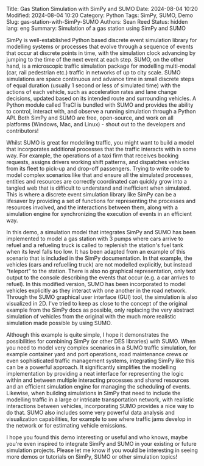 Title: Gas Station Simulation with SimPy and SUMO
Date: 2024-08-04 10:20
Modified: 2024-08-04 10:20
Category: Python
Tags: SimPy, SUMO, Demo
Slug: gas-station-with-SimPy-SUMO
Authors: Sean Reed
Status: hidden
lang: eng
Summary: Simulation of a gas station using SimPy and SUMO

SimPy is well-established Python based discrete event simulation library for modelling systems or processes that evolve through a sequence of events that occur at discrete points in time, with the simulation clock advancing by jumping to the time of the next event at each step. SUMO, on the other hand, is a microscopic traffic simulation package for modelling multi-modal (car, rail pedestrian etc.) traffic in networks of up to city scale. SUMO simulations are space continuous and advance time in small discrete steps of equal duration (usually 1 second or less of simulated time) with the actions of each vehicle, such as acceleration rates and lane change decisions, updated based on its intended route and surrounding vehicles. A Python module called TraCI is bundled with SUMO and provides the ability to control, interact with, and observe a running simulation through a Python API. Both SimPy and SUMO are free, open-source, and work on all platforms (Windows, Mac, and Linux) - shout out to the developers and contributors!

Whilst SUMO is great for modelling traffic, you might want to build a model that incorporates additional processes that the traffic interacts with in some way. For example, the operations of a taxi firm that receives booking requests, assigns drivers working shift patterns, and dispatches vehicles from its fleet to pick-up and drop-off passengers. Trying to write code to model complex scenarios like that and ensure all the simulated processes, entities and resources are correctly coordinated can quickly grow into a tangled web that is difficult to understand and inefficient when simulated. This is where a discrete event simulation library like SimPy can be a lifesaver by providing a set of functions for representing the processes and resources involved, and the interactions between them, along with a simulation engine for synchronizing the execution of events in an efficient way. 

In this demo, a simulation model that integrates SimPy and SUMO has been implemented to model a gas station with 3 pumps where cars arrive to refuel and a refueling truck is called to replenish the station's fuel tank when its level falls too low. It has been adapted from an example of this scenario that is included in the SimPy documentation. In that example, the vehicles (cars and refuelling truck) are not modelled explicitly, but instead "teleport" to the station. There is also no graphical representation, only text output to the console describing the events that occur (e.g. a car arrives to refuel). In this modified version, SUMO has been incorporated to model vehicles explicitly as they interact with one another in the road network. Through the SUMO graphical user interface (GUI) tool, the simulation is also visualized in 2D. I've tried to keep as close to the concept of the original example from the SimPy docs as possible, only replacing the very abstract simulation of vehicles from the original with the much more realistic simulation made possible by using SUMO.

Although this example is quite simple, I hope it demonstrates the possibilities for combining SimPy (or other DES libraries) with SUMO. When you need to model very complex scenarios in a SUMO traffic simulation, for example container yard and port operations, road maintenance crews or even sophisticated traffic management systems, integrating SimPy like this can be a powerful approach. It significantly simplifies the modelling implementation by providing a neat interface for representing the logic within and between multiple interacting processes and shared resources and an efficient simulation engine for managing the scheduling of events. Likewise, when building simulations in SimPy that need to include the modelling traffic in a large or intricate transportation network, with realistic interactions between vehicles, incorporating SUMO provides a nice way to do that. SUMO also includes some very powerful data analysis and visualization capabilities, for example to see where traffic jams develop in the network or for estimating vehicle emissions.

I hope you found this demo interesting or useful and who knows, maybe you're even inspired to integrate SimPy and SUMO in your existing or future simulation projects. Please let me know if you would be interesting in seeing more demos or tutorials on SimPy, SUMO or other simulation topics!